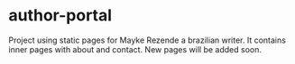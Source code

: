 # author-portal
Project using static pages for Mayke Rezende a brazilian writer.
It contains inner pages with about and contact.
New pages will be added soon.
